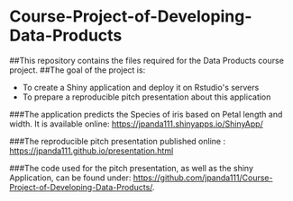 # Course-Project-of-Developing-Data-Products

##This repository contains the files required for the Data Products course project. 
##The goal of the project is:

- To create a Shiny application and deploy it on Rstudio's servers
- To prepare a reproducible pitch presentation about this application

###The application predicts the Species of iris based on Petal length and width. It is available online: https://jpanda111.shinyapps.io/ShinyApp/

###The reproducible pitch presentation published online : https://jpanda111.github.io/presentation.html

###The code used for the pitch presentation, as well as the shiny Application, can be found under: https://github.com/jpanda111/Course-Project-of-Developing-Data-Products/.
